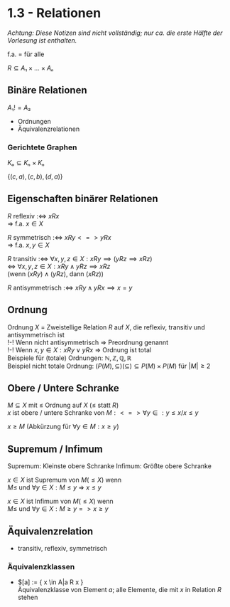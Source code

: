 # 1.3 - Relationen
*Achtung: Diese Notizen sind nicht vollständig; nur ca. die erste Hälfte der Vorlesung ist enthalten.*

f.a. = für alle

$R ⊆ A₁ × ... × Aₙ$


## Binäre Relationen
$A₁ != A₂$
- Ordnungen
- Äquivalenzrelationen

### Gerichtete Graphen
$Kₐ ⊆ Kₙ × Kₙ$

$\{ (c,a), (c,b), (d,a) \}$


## Eigenschaften binärer Relationen
$R$ reflexiv :<=> $x R x$  
=> f.a. $x ∈ X$

$R$ symmetrisch :<=> $x R y <=> y R x$  
=> f.a. $x,y ∈ X$

$R$ transitiv :<=> $∀x,y,z ∈ X: x R y \implies (y R z \implies x R z)$   
<=> $∀x,y,z ∈ X: x R y ∧ y R z \implies x R z$   
(wenn $(x R y) ∧ (y R z)$, dann $(x R z)$)

$R$ antisymmetrisch :<=> $x R y ∧ y R x \implies x = y$


## Ordnung
Ordnung $X$ = Zweistellige Relation $R$ auf $X$, die reflexiv, transitiv und antisymmetrisch ist  
!-! Wenn nicht antisymmetrisch => Preordnung genannt  
!-! Wenn $x,y ∈ X: x R y ∨ y R x$ => Ordnung ist total  
Beispiele für (totale) Ordnungen: $ℕ,ℤ,ℚ,ℝ$   
Beispiel nicht totale Ordnung: $(P(M), ⊆) (⊆) ⊆ P(M) × P(M)$ für $|M| \ge 2$

## Obere / Untere Schranke
$M ⊆ X$ mit $\le$ Ordnung auf $X$ ($\le$ statt $R$)  
$x$ ist obere / untere Schranke von $M :<=> ∀ y ∈ : y \le x / x \le y$

$x \ge M$ (Abkürzung für $∀ y ∈ M : x \ge y$)

## Supremum / Infimum
Supremum: Kleinste obere Schranke
Infimum: Größte obere Schranke

$x ∈ X$ ist Supremum von $M (\le X)$ wenn  
$M \le$ und $∀ y ∈ X : M \le y$ => $x \le y$

$x ∈ X$ ist Infimum von $M (\le X)$ wenn  
$M \le$ und $∀ y ∈ X : M \ge y => x \ge y$

## Äquivalenzrelation

- transitiv, reflexiv, symmetrisch

### Äquivalenzklassen

- $[a] := { x \in A|a R x }  
  Äquivalenzklasse von Element $a$; alle Elemente, die mit $x$ in Relation $R$ stehen
